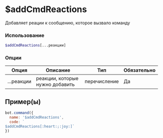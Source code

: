 # $addCmdReactions
Добавляет реации к сообщению, которое вызвало команду
### Использование
```php
$addCmdReactions[...реакции]
```

### Опции

| Опция | Описание | Тип | Обязательно |
|--------|-------------|------|----------|
| ...реакции | реакции, которые нужно добавить | перечисление | Да |  
## Пример(ы)

```javascript
bot.command({
  name: '$addCmdReactions',
  code: `
$addCmdReactions[:heart:;:joy:]`
})
```